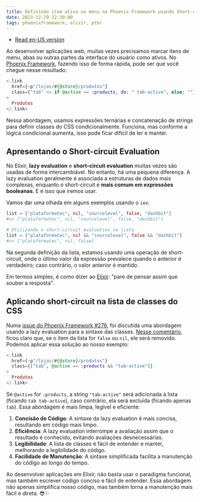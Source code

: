 ```yaml
---
title: Definindo item ativo no menu no Phoenix Framework usando Short-circuit Evaluation
date: 2023-12-29 22:30:00
tags: phoenixframework, elixir, ptbr
---
```


- [Read en-US version](https://wevtimoteo.github.io/posts/2023-12-29-definindo-item-ativo-no-menu-no-phoenix-framework.html)

Ao desenvolver aplicações web, muitas vezes precisamos marcar itens de menu, abas ou outras partes da interface do usuário como ativos. No [Phoenix Framework](https://phoenixframework.org/), fazendo isso de forma rápida, pode ser que você chegue nesse resultado:

```elixir
<.link
  href={~p"/lojas/#{@store}/produtos"}
  class={"tab" <> if @active == :products, do: " tab-active", else: ""}
>
  Produtos
</.link>
```

Nessa abordagem, usamos expressões ternárias e concatenação de strings para definir classes do CSS condicionalmente. Funciona, mas conforme a lógica condicional aumenta, isso pode ficar difícil de ler e manter.

## Apresentando o Short-circuit Evaluation

No Elixir, **lazy evaluation** e **short-circuit evaluation** muitas vezes são usadas de forma intercambiável. No entanto, há uma pequena diferença. A lazy evaluation geralmente é associada a estruturas de dados mais complexas, enquanto o short-circuit é **mais comum em expressões booleanas**. E é isso que iremos usar.

Vamos dar uma olhada em alguns exemplos usando o `iex`:

```elixir
list = ["plataformatec", nil, "sourcelevel", false, "dashbit"]
#=> ["plataformatec", nil, "sourcelevel", false, "dashbit"]

# Utilizando o short-circuit evaluation na lista
list = ["plataformatec", nil && "sourcelevel", false && "dashbit"]
#=> ["plataformatec", nil, false]
```

Na segunda definição da lista, estamos usando uma operação de short-circuit, onde o último valor da expressão prevalece quando o anterior é verdadeiro; caso contrário, o valor anterior é mantido.

Em termos simples, é como dizer ao [Elixir](https://elixir-lang.org/): "pare de pensar assim que souber a resposta".

## Aplicando short-circuit na lista de classes do CSS

Numa [issue do Phoenix Framework #276](https://github.com/phoenixframework/phoenix_html/issues/276#issuecomment-584911356), foi discutida uma abordagem usando a lazy evaluation para a sintaxe das classes. [Nesse comentário](https://github.com/phoenixframework/phoenix_html/issues/276#issuecomment-742375950), ficou claro que, se o item da lista for `false` ou `nil`, ele será removido. Podemos aplicar essa solução ao nosso exemplo:

```elixir
<.link
  href={~p"/lojas/#{@store}/produtos"}
  class={["tab", @active == :products && "tab-active"]}
>
  Produtos
</.link>
```

Se `@active` for `:products`, a string `"tab-active"` será adicionada à lista (ficando `tab tab-active`), caso contrário, ela será excluída (ficando apenas `tab`). Essa abordagem é mais limpa, legível e eficiente:

1. **Concisão de Código**: A sintaxe da lazy evaluation é mais concisa, resultando em código mais limpo.
2. **Eficiência**: A lazy evaluation interrompe a avaliação assim que o resultado é conhecido, evitando avaliações desnecessárias.
3. **Legibilidade**: A lista de classes é fácil de entender e manter, melhorando a legibilidade do código.
4. **Facilidade de Manutenção**: A sintaxe simplificada facilita a manutenção do código ao longo do tempo.

Ao desenvolver aplicações em Elixir, não basta usar o paradigma funcional, mas também escrever código conciso e fácil de entender. Essa abordagem não apenas simplifica nosso código, mas também torna a manutenção mais fácil e direta. 😎✨
